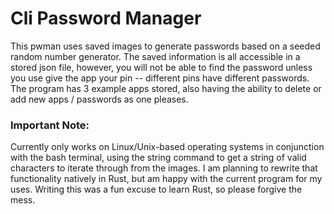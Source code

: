 # Cli Password Manager
This pwman uses saved images to generate passwords based on a seeded random number generator. The saved information is all accessible in a stored json file, however, you will not be able to find the password unless you use give the app your pin -- different pins have different passwords. The program has 3 example apps stored, also having the ability to delete or add new apps / passwords as one pleases.
### Important Note:
Currently only works on Linux/Unix-based operating systems in conjunction with the bash terminal, using the string command to get a string of valid characters to iterate through from the images. I am planning to rewrite that functionality natively in Rust, but am happy with the current program for my uses. Writing this was a fun excuse to learn Rust, so please forgive the mess.
